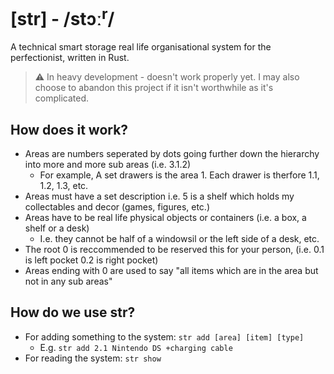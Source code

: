 # [str] -  /stɔː<sup>r</sup>/
A technical smart storage real life organisational system for the perfectionist, written in Rust.
> ⚠️ In heavy development - doesn't work properly yet. I may also choose to abandon this project if it isn't worthwhile as it's complicated.

## How does it work?
- Areas are numbers seperated by dots going further down the hierarchy into more and more sub areas (i.e. 3.1.2)
  - For example, A set drawers is the area 1. Each drawer is therfore 1.1, 1.2, 1.3, etc.
- Areas must have a set description i.e. 5 is a shelf which holds my collectables and decor (games, figures, etc.)
- Areas have to be real life physical objects or containers (i.e. a box, a shelf or a desk)
  - I.e. they cannot be half of a windowsil or the left side of a desk, etc.
 - The root 0 is reccommended to be reserved this for your person, (i.e. 0.1 is left pocket 0.2 is right pocket)
 - Areas ending with 0 are used to say "all items which are in the area but not in any sub areas" 

## How do we use str?
- For adding something to the system: `str add [area] [item] [type]`
  - E.g. `str add 2.1 Nintendo DS +charging cable`
- For reading the system: `str show`
